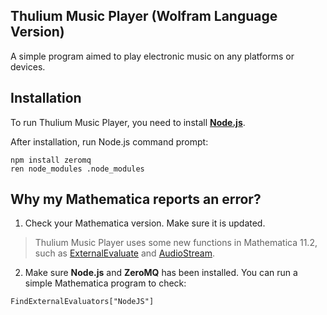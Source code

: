 ## Thulium Music Player (Wolfram Language Version)

A simple program aimed to play electronic music on any platforms or devices.

## Installation

To run Thulium Music Player, you need to install **[Node.js](https://nodejs.org/en/)**.

After installation, run Node.js command prompt:

```Command
npm install zeromq
ren node_modules .node_modules
```

## Why my Mathematica reports an error?

1. Check your Mathematica version. Make sure it is updated.

> Thulium Music Player uses some new functions in Mathematica 11.2, such as [ExternalEvaluate](http://reference.wolfram.com/language/ref/ExternalEvaluate.html) and [AudioStream](http://reference.wolfram.com/language/ref/AudioStream.html).

2. Make sure **Node.js** and **ZeroMQ** has been installed. You can run a simple Mathematica program to check:

```Mathemetica
FindExternalEvaluators["NodeJS"]
```
